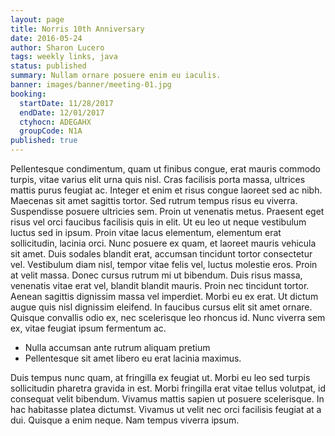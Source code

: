 ```yaml
---
layout: page
title: Norris 10th Anniversary
date: 2016-05-24
author: Sharon Lucero
tags: weekly links, java
status: published
summary: Nullam ornare posuere enim eu iaculis.
banner: images/banner/meeting-01.jpg
booking:
  startDate: 11/28/2017
  endDate: 12/01/2017
  ctyhocn: ADEGAHX
  groupCode: N1A
published: true
---
```

Pellentesque condimentum, quam ut finibus congue, erat mauris commodo turpis, vitae varius elit urna quis nisl. Cras facilisis porta massa, ultrices mattis purus feugiat ac. Integer et enim et risus congue laoreet sed ac nibh. Maecenas sit amet sagittis tortor. Sed rutrum tempus risus eu viverra. Suspendisse posuere ultricies sem. Proin ut venenatis metus.
Praesent eget risus vel orci faucibus facilisis quis in elit. Ut eu leo ut neque vestibulum luctus sed in ipsum. Proin vitae lacus elementum, elementum erat sollicitudin, lacinia orci. Nunc posuere ex quam, et laoreet mauris vehicula sit amet. Duis sodales blandit erat, accumsan tincidunt tortor consectetur vel. Vestibulum diam nisl, tempor vitae felis vel, luctus molestie eros. Proin at velit massa. Donec cursus rutrum mi ut bibendum. Duis risus massa, venenatis vitae erat vel, blandit blandit mauris. Proin nec tincidunt tortor. Aenean sagittis dignissim massa vel imperdiet. Morbi eu ex erat. Ut dictum augue quis nisl dignissim eleifend. In faucibus cursus elit sit amet ornare. Quisque convallis odio ex, nec scelerisque leo rhoncus id. Nunc viverra sem ex, vitae feugiat ipsum fermentum ac.

* Nulla accumsan ante rutrum aliquam pretium
* Pellentesque sit amet libero eu erat lacinia maximus.

Duis tempus nunc quam, at fringilla ex feugiat ut. Morbi eu leo sed turpis sollicitudin pharetra gravida in est. Morbi fringilla erat vitae tellus volutpat, id consequat velit bibendum. Vivamus mattis sapien ut posuere scelerisque. In hac habitasse platea dictumst. Vivamus ut velit nec orci facilisis feugiat at a dui. Quisque a enim neque. Nam tempus viverra ipsum.
